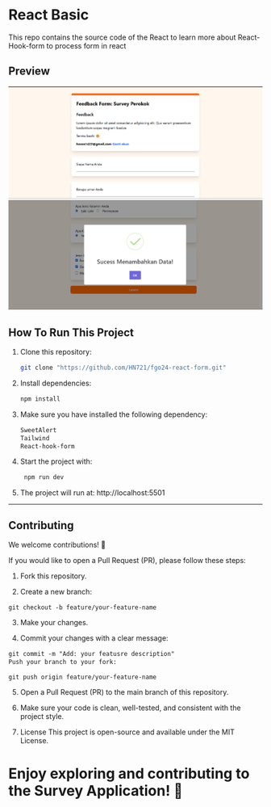 # React Basic

This repo contains the source code of the React to learn more about React-Hook-form to process form in react

## Preview

![preview](image1.png)
![web](image.png)

## How To Run This Project

1. Clone this repository:

   ```bash
   git clone "https://github.com/HN721/fgo24-react-form.git"
   ```

2. Install dependencies:

   ```bash
   npm install
   ```

3. Make sure you have installed the following dependency:

   ```
   SweetAlert
   Tailwind
   React-hook-form
   ```

4. Start the project with:

   ```bash
    npm run dev
   ```

5. The project will run at: http://localhost:5501

---

## Contributing

We welcome contributions! 🚀

If you would like to open a Pull Request (PR), please follow these steps:

1. Fork this repository.

2. Create a new branch:

```
git checkout -b feature/your-feature-name
```

3. Make your changes.

4. Commit your changes with a clear message:

```
git commit -m "Add: your featusre description"
Push your branch to your fork:
```

```
git push origin feature/your-feature-name
```

5. Open a Pull Request (PR) to the main branch of this repository.

6. Make sure your code is clean, well-tested, and consistent with the project style.

7. License
   This project is open-source and available under the MIT License.

# Enjoy exploring and contributing to the Survey Application! 🎉
